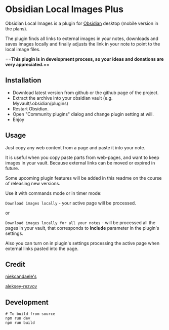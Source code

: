 # Obsidian Local Images Plus


Obsidian Local Images is a plugin for [Obsidian](https://obsidian.md/) desktop (mobile version in the plans). 

The plugin finds all links to external images in your notes, downloads and saves images locally and finally adjusts the link in your note to point to the local image files.



==**This plugin is in development process, so your ideas and donations are very appreciated.**==

## Installation

- Download latest version from github or the github page of the project.
- Extract the archive into your obsidian vault (e.g. Myvault/.obsidian/plugins)
- Restart Obsidian.
- Open "Community plugins" dialog and change plugin setting at will.
- Enjoy



## Usage

Just copy any web content from a page and paste it into your note.

It is useful when you copy paste parts from web-pages, and want to keep images in your vault. Because external links can be moved or expired in future.

Some upcoming plugin features will be added in this readme on the course of releasing new versions.



Use it with commands mode or in timer mode:

```Download images locally``` - your active page will be processed.

or

```Download images locally for all your notes``` - will be processed all the pages in your vault, that corresponds to **Include** parameter in the plugin's settings.

Also you can turn on in plugin's settings processing the active page when external links pasted into the page.
 



## Credit

[niekcandaele's](https://github.com/niekcandaele/obsidian-local-images)

[aleksey-rezvov](https://github.com/aleksey-rezvov/obsidian-local-images)


## Development

```
# To build from source
npm run dev
npm run build
```
